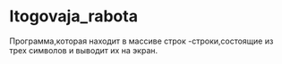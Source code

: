 # Itogovaja_rabota
Программа,которая находит в массиве строк -строки,состоящие из трех символов и выводит их на экран.
